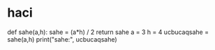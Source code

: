 # haci
def sahe(a,h):     sahe = (a*h) / 2     return sahe a = 3 h = 4 ucbucaqsahe = sahe(a,h) print("sahe:", ucbucaqsahe)
